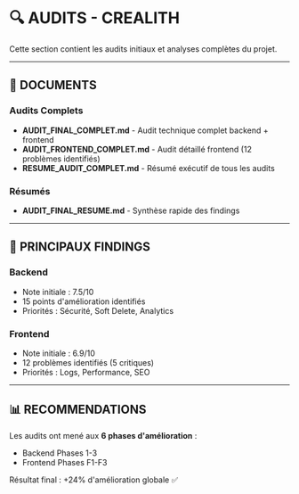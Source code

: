# 🔍 AUDITS - CREALITH

Cette section contient les audits initiaux et analyses complètes du projet.

---

## 📄 DOCUMENTS

### Audits Complets
- **AUDIT_FINAL_COMPLET.md** - Audit technique complet backend + frontend
- **AUDIT_FRONTEND_COMPLET.md** - Audit détaillé frontend (12 problèmes identifiés)
- **RESUME_AUDIT_COMPLET.md** - Résumé exécutif de tous les audits

### Résumés
- **AUDIT_FINAL_RESUME.md** - Synthèse rapide des findings

---

## 🎯 PRINCIPAUX FINDINGS

### Backend
- Note initiale : 7.5/10
- 15 points d'amélioration identifiés
- Priorités : Sécurité, Soft Delete, Analytics

### Frontend
- Note initiale : 6.9/10
- 12 problèmes identifiés (5 critiques)
- Priorités : Logs, Performance, SEO

---

## 📊 RECOMMENDATIONS

Les audits ont mené aux **6 phases d'amélioration** :
- Backend Phases 1-3
- Frontend Phases F1-F3

Résultat final : +24% d'amélioration globale ✅

